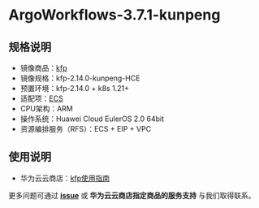 # ArgoWorkflows-3.7.1-kunpeng

## 规格说明

- 镜像商品：[kfp](https://marketplace.huaweicloud.com/contents/992480da-64a3-4ba8-90cb-686d1832e96a#productid=OFFI1111485128289529856)
- 镜像规格：kfp-2.14.0-kunpeng-HCE
- 预置环境：kfp-2.14.0 + k8s 1.21+
- 适配项：[ECS](https://support.huaweicloud.com/ecs/index.html)
- CPU架构：ARM
- 操作系统：Huawei Cloud EulerOS 2.0 64bit
- 资源编排服务（RFS）：ECS + EIP + VPC

## 使用说明

- 华为云云商店：[kfp使用指南](./docs/usage.md)

更多问题可通过 [**issue**](https://github.com/HuaweiCloudDeveloper/kfp-image/issues) 或 **华为云云商店指定商品的服务支持** 与我们取得联系。
